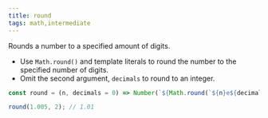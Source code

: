 ```yaml
---
title: round
tags: math,intermediate
---
```


Rounds a number to a specified amount of digits.

- Use `Math.round()` and template literals to round the number to the specified number of digits.
- Omit the second argument, `decimals` to round to an integer.

```js
const round = (n, decimals = 0) => Number(`${Math.round(`${n}e${decimals}`)}e-${decimals}`);
```

```js
round(1.005, 2); // 1.01
```